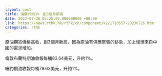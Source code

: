 ```yaml
---
layout: post
title: 油價升約1%　創3個月新高
date: 2023-07-26 05:25:07.000000000 +08:00
link: https://news.rthk.hk/rthk/ch/component/k2/1710557-20230726.htm
categories: rthk
---
```


原油期貨價格高收，創3個月新高，因為原油有供應緊張的跡象，加上憧憬來自中國的需求增加。

倫敦布蘭特期油收報每桶83.64美元，升約1%。

紐約期油收報每桶79.63美元，升約1%。
